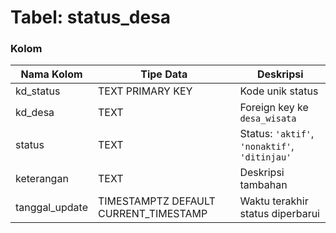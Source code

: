 # Tabel: status_desa

### Kolom

| Nama Kolom | Tipe Data | Deskripsi |
|------------|-----------|-----------|
| kd_status | TEXT PRIMARY KEY | Kode unik status |
| kd_desa | TEXT | Foreign key ke `desa_wisata` |
| status | TEXT | Status: `'aktif'`, `'nonaktif'`, `'ditinjau'` |
| keterangan | TEXT | Deskripsi tambahan |
| tanggal_update | TIMESTAMPTZ DEFAULT CURRENT_TIMESTAMP | Waktu terakhir status diperbarui |